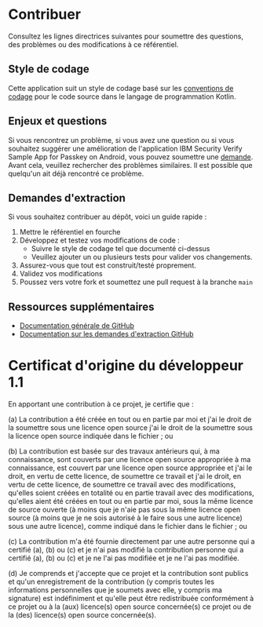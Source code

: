 # Contribuer

Consultez les lignes directrices suivantes pour soumettre des questions, des problèmes ou des modifications à ce référentiel.

## Style de codage
Cette application suit un style de codage basé sur les [conventions de codage](https://kotlinlang.org/docs/coding-conventions.html/) pour le code source dans le langage de programmation Kotlin.

## Enjeux et questions

Si vous rencontrez un problème, si vous avez une question ou si vous souhaitez suggérer une amélioration de l'application IBM Security Verify Sample App for Passkey on Android, vous pouvez soumettre une [demande](https://github.com/ibm-security-verify/webauthn-passkey-sample-android/issues).
Avant cela, veuillez rechercher des problèmes similaires. Il est possible que quelqu'un ait déjà rencontré ce problème.

## Demandes d'extraction

Si vous souhaitez contribuer au dépôt, voici un guide rapide :

1. Mettre le référentiel en fourche
2. Développez et testez vos modifications de code :
   * Suivre le style de codage tel que documenté ci-dessus
   * Veuillez ajouter un ou plusieurs tests pour valider vos changements.
3. Assurez-vous que tout est construit/testé proprement.
4. Validez vos modifications
5. Poussez vers votre fork et soumettez une pull request à la branche `main`


## Ressources supplémentaires

* [Documentation générale de GitHub](https://help.github.com/)
* [Documentation sur les demandes d'extraction GitHub](https://help.github.com/send-pull-requests/)


# Certificat d'origine du développeur 1.1

En apportant une contribution à ce projet, je certifie que :

(a) La contribution a été créée en tout ou en partie par moi et j'ai le droit de la soumettre sous une licence open source
j'ai le droit de la soumettre sous la licence open source
indiquée dans le fichier ; ou

(b) La contribution est basée sur des travaux antérieurs qui, à ma connaissance, sont couverts par une licence open source appropriée
à ma connaissance, est couvert par une licence open source appropriée et j'ai le droit, en vertu de cette licence, de soumettre ce travail
et j'ai le droit, en vertu de cette licence, de soumettre ce travail avec des modifications, qu'elles soient créées en totalité ou en partie
travail avec des modifications, qu'elles aient été créées en tout ou en partie par moi, sous la même licence de source ouverte (à moins que je n'aie pas
sous la même licence open source (à moins que je ne sois autorisé à le faire sous une autre licence)
sous une autre licence), comme indiqué dans le fichier
dans le fichier ; ou

(c) La contribution m'a été fournie directement par une autre personne qui a certifié (a), (b) ou (c) et je n'ai pas modifié la contribution
personne qui a certifié (a), (b) ou (c) et je ne l'ai pas modifiée
et je ne l'ai pas modifiée.

(d) Je comprends et j'accepte que ce projet et la contribution
sont publics et qu'un enregistrement de la contribution (y compris toutes les
informations personnelles que je soumets avec elle, y compris ma signature) est
indéfiniment et qu'elle peut être redistribuée conformément à ce projet ou à la (aux) licence(s) open source concernée(s)
ce projet ou de la (des) licence(s) open source concernée(s).

<!-- v2.3.7 : caits-prod-app-gp_webui_20241231T140319-8_en_fr -->